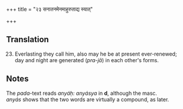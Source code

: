 +++
title = "२३ सनातनमेनमाहुरुताद्य स्यात्"

+++
## Translation
23. Everlasting they call him, also may he be at present ever-renewed;  
day and night are generated (*pra-jā*) in each other's forms.

## Notes
The *pada*-text reads *anyáḥ:* *anyásya* in **d**, although the masc.  
*anyás* shows that the two words are virtually a compound, as later.
